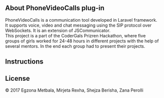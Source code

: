 

## About PhoneVideoCalls plug-in 
PhoneVideoCalls is a communication tool developed in Laravel framework. It supports voice, video and chat messaging using the SIP protocol over WebSockets. It is an extension of JSCommunicator.  
This project is a part of the CoderGals Prizren Hackathon, where five groups of girls worked for 24-48 hours in different projects with the help of several mentors. In the end each group had to present their projects. 

## Instructions 
## License 
&copy; 2017 Egzona Metbala, Mirjeta Rexha, Shejza Berisha, Zana Perolli


